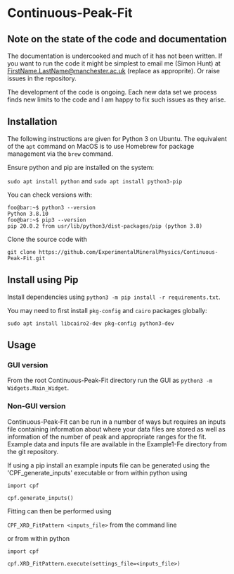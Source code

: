 # Continuous-Peak-Fit

## Note on the state of the code and documentation
The documentation is undercooked and much of it has not been written. If you want to run the code it might be simplest to email me (Simon Hunt) at FirstName.LastName@manchester.ac.uk (replace as approprite). Or raise issues in the repository.

The development of the code is ongoing. Each new data set we process finds new limits to the code and I am happy to fix such issues as they arise.


## Installation
The following instructions are given for Python 3 on Ubuntu. The equivalent of the `apt` command on MacOS is to use Homebrew for package management via the `brew` command.

Ensure python and pip are installed on the system:

`sudo apt install python` and `sudo apt install python3-pip`

You can check versions with:

```console
foo@bar:~$ python3 --version
Python 3.8.10
foo@bar:~$ pip3 --version
pip 20.0.2 from usr/lib/python3/dist-packages/pip (python 3.8)
```
Clone the source code with

`git clone https://github.com/ExperimentalMineralPhysics/Continuous-Peak-Fit.git`

## Install using Pip

Install dependencies using `python3 -m pip install -r requirements.txt`.

You may need to first install `pkg-config` and `cairo` packages globally:

`sudo apt install libcairo2-dev pkg-config python3-dev`

## Usage

### GUI version

From the root Continuous-Peak-Fit directory run the GUI as `python3 -m Widgets.Main_Widget`.

### Non-GUI version

Continuous-Peak-Fit can be run in a number of ways but requires an inputs file containing information about where your 
data files are stored as well as information of the number of peak and appropriate ranges for the fit. Example data and 
inputs file are available in the Example1-Fe directory from the git repository. 

If using a pip install an example inputs file can be generated using the 'CPF_generate_inputs' executable or from within
 python using

`import cpf`

`cpf.generate_inputs()`

Fitting can then be performed using 

`CPF_XRD_FitPattern <inputs_file>` from the command line

or from within python

`import cpf`

`cpf.XRD_FitPattern.execute(settings_file=<inputs_file>)`

